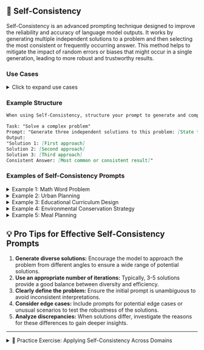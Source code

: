 ## 🔄 Self-Consistency

Self-Consistency is an advanced prompting technique designed to improve the reliability and accuracy of language model outputs. It works by generating multiple independent solutions to a problem and then selecting the most consistent or frequently occurring answer. This method helps to mitigate the impact of random errors or biases that might occur in a single generation, leading to more robust and trustworthy results.

### Use Cases

<details>
<summary>Click to expand use cases</summary>

1. **Fact-checking and verification:** Helps in confirming information by cross-referencing multiple generated answers
2. **Enhancing reliability in critical decision-making:** Provides a more robust basis for important choices by considering multiple perspectives
3. **Resolving ambiguities in complex problems:** Allows for clearer solutions by identifying consistent patterns across multiple attempts

</details>

### Example Structure

```markdown
When using Self-Consistency, structure your prompt to generate and compare multiple solutions:

Task: "Solve a complex problem"
Prompt: "Generate three independent solutions to this problem: [State the problem]"
Output:
"Solution 1: [First approach]
Solution 2: [Second approach]
Solution 3: [Third approach]
Consistent Answer: [Most common or consistent result]"
```

### Examples of Self-Consistency Prompts

<details>
<summary>Example 1: Math Word Problem</summary>

```markdown
Task: "Solve a complex math word problem"
Prompt: "Generate three independent solutions to this problem: A store is having a 30% off sale. If you buy a shirt originally priced at $50 and a pair of jeans originally priced at $80, how much will you save in total?"

Output:
"Solution 1:
Calculate 30% of $50: 0.30 × $50 = $15 (savings on shirt)
Calculate 30% of $80: 0.30 × $80 = $24 (savings on jeans)
Total savings: $15 + $24 = $39

Solution 2:
Total original price: $50 + $80 = $130
Calculate 30% of $130: 0.30 × $130 = $39
Total savings: $39

Solution 3:
Shirt savings: 30% of $50 = $50 × 0.30 = $15
Jeans savings: 30% of $80 = $80 × 0.30 = $24
Add savings: $15 + $24 = $39

Consistent Answer: All three solutions arrive at the same result. You will save $39 in total."
```

</details>

<details>
<summary>Example 2: Urban Planning</summary>

```markdown
Apply the Self-Consistency method to develop a sustainable urban transportation plan for a rapidly growing city. Follow these steps:

1. Generate five independent transportation plans, each focusing on different priorities (e.g., public transit, cycling infrastructure, electric vehicles, pedestrian-friendly design, smart traffic management).
2. For each plan, provide detailed proposals, estimated costs, and projected impact on traffic congestion and air quality.
3. Compare the five plans, identifying common elements and major differences.
4. For each significant difference, explain the underlying assumptions and local factors influencing the approach.
5. Synthesize the most consistent and effective elements from all plans to create a comprehensive, multi-modal transportation strategy.
6. Assign a feasibility score (1-10) to each component of the final strategy, based on its prevalence across plans and alignment with the city's budget and long-term goals.
```

</details>

<details>
<summary>Example 3: Educational Curriculum Design</summary>

```markdown
Utilize the Self-Consistency method to design an innovative high school curriculum that prepares students for the challenges of the 21st century. Proceed as follows:

1. Create five independent curriculum models, each emphasizing different educational philosophies (e.g., STEM focus, liberal arts, project-based learning, vocational training, global citizenship).
2. For each model, outline core subjects, teaching methodologies, and assessment strategies.
3. Analyze the five models, identifying common threads and notable divergences.
4. For each significant divergence, explain the educational theory or real-world demand driving that approach.
5. Combine the most consistent and forward-thinking elements from all models to form a balanced, comprehensive curriculum.
6. Assign an effectiveness rating (1-10) to each component of the final curriculum, based on its frequency across models and its potential to develop critical skills for future success.
```

</details>

<details>
<summary>Example 4: Environmental Conservation Strategy</summary>

```markdown
Employ the Self-Consistency method to develop a comprehensive strategy for protecting and restoring a threatened ecosystem. Follow this process:

1. Generate five independent conservation plans, each prioritizing different aspects (e.g., habitat restoration, species protection, community involvement, sustainable resource use, climate change adaptation).
2. For each plan, provide detailed action items, resource requirements, and expected outcomes over a 10-year period.
3. Compare the five plans, identifying common approaches and major differences.
4. For each significant difference, explain the ecological or socio-economic factors influencing that strategy.
5. Synthesize the most consistent and impactful elements from all plans to create a holistic ecosystem management approach.
6. Assign a viability score (1-10) to each component of the final strategy, based on its prevalence across plans and its potential for long-term positive impact on the ecosystem.
```

</details>

<details>
<summary>Example 5: Meal Planning</summary>

```markdown
Implement the Self-Consistency method to create a comprehensive and balanced weekly meal plan. Follow these steps:

1. Generate five independent weekly meal plans, each focusing on different nutritional priorities or dietary approaches:
   - Plan A: High-protein, low-carb
   - Plan B: Plant-based and rich in whole foods
   - Plan C: Mediterranean diet-inspired
   - Plan D: Balanced macronutrients with emphasis on portion control
   - Plan E: Culturally diverse cuisines with a focus on anti-inflammatory foods

2. For each plan, provide:
   - A full 7-day menu including breakfast, lunch, dinner, and snacks
   - Estimated macronutrient breakdown for each day
   - A shopping list of required ingredients
   - Preparation time estimates for each meal

3. Analyze the five meal plans, identifying:
   - Common ingredients or food groups across all plans
   - Similarities in meal structures or eating patterns
   - Notable differences in approach or specific food choices

4. For each significant difference, explain the nutritional reasoning or dietary philosophy behind the choice.

5. Synthesize the most consistent and beneficial elements from all plans to create a final, well-rounded weekly meal plan that:
   - Incorporates a variety of nutrients
   - Balances health goals with taste preferences
   - Includes a mix of quick meals and more elaborate dishes
   - Allows for some flexibility and substitutions

6. Assign a sustainability score (1-10) to each meal in the final plan, based on:
   - Its frequency across the individual plans
   - Ease of preparation
   - Cost-effectiveness
   - Alignment with long-term health goals

7. Provide a brief rationale for the final meal plan, explaining how it addresses various nutritional needs while remaining practical and enjoyable for everyday use.
```

</details>

## 💡 Pro Tips for Effective Self-Consistency Prompts

1. **Generate diverse solutions:** Encourage the model to approach the problem from different angles to ensure a wide range of potential solutions.
2. **Use an appropriate number of iterations:** Typically, 3-5 solutions provide a good balance between diversity and efficiency.
3. **Clearly define the problem:** Ensure the initial prompt is unambiguous to avoid inconsistent interpretations.
4. **Consider edge cases:** Include prompts for potential edge cases or unusual scenarios to test the robustness of the solutions.
5. **Analyze discrepancies:** When solutions differ, investigate the reasons for these differences to gain deeper insights.

---
<details>
<summary>📝 Practice Exercise: Applying Self-Consistency Across Domains</summary>

1. Choose a complex problem from one of the following domains (or a domain of your choice):
   - Mathematical problem-solving
   - Urban planning
   - Educational curriculum design
   - Environmental conservation
   - Meal planning and nutrition
   - Business strategy
   - Technology innovation
   - Social policy development

2. Clearly define the problem and the specific challenge you want to address.

3. Apply the Self-Consistency method by generating at least three independent solutions or approaches to the problem. For each solution:
   - Outline the key steps or components
   - Provide reasoning for each decision or strategy
   - Consider potential outcomes or impacts

4. Compare the multiple solutions you've generated, identifying:
   - Common elements across all solutions
   - Significant differences in approach or outcomes
   - Strengths and weaknesses of each solution

5. For any major discrepancies between solutions, analyze the underlying assumptions or factors that might be causing these differences.

6. Synthesize the most consistent, effective, and feasible elements from all solutions into a comprehensive final approach.

7. Assign a confidence or viability score (1-10) to each component of your final approach, based on its prevalence across solutions and its potential for positive impact.

8. Provide a brief rationale for your final approach, explaining how it addresses the original problem while incorporating insights from multiple perspectives.

9. Reflect on the process:
   - How did using the Self-Consistency method influence your problem-solving approach?
   - What new insights or considerations emerged from generating multiple solutions?
   - How might this method be particularly useful (or challenging) in your chosen domain?

10. Share your original problem, the multiple solutions, your final synthesized approach, and your reflections on the process in the comments below.

This exercise will help you apply the Self-Consistency method to complex problems across various domains, enhancing your ability to generate robust, well-considered solutions.
</details>
